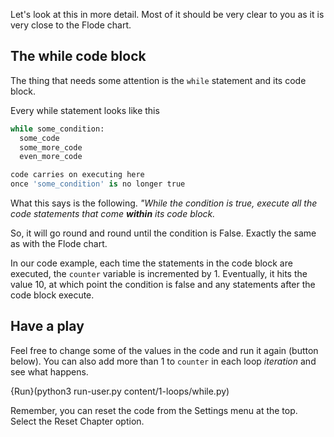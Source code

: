 Let's look at this in more detail. Most of it should be very clear to you as it is very close to the Flode chart.

## The while code block
The thing that needs some attention is the `while` statement and its code block.

Every while statement looks like this

```python
while some_condition:
  some_code
  some_more_code
  even_more_code

code carries on executing here 
once 'some_condition' is no longer true
```

What this says is the following. *"While the condition is true, execute all the code statements that come **within** its code block.*

So, it will go round and round until the condition is False. Exactly the same as with the Flode chart.

In our code example, each time the statements in the code block are executed, the `counter` variable is incremented by 1. Eventually, it hits the value 10, at which point the condition is false and any statements after the code block execute.

## Have a play
Feel free to change some of the values in the code and run it again (button below). You can also add more than 1 to `counter` in each loop *iteration* and see what happens.

{Run}(python3 run-user.py content/1-loops/while.py)
 
Remember, you can reset the code from the Settings menu at the top. Select the Reset Chapter option.